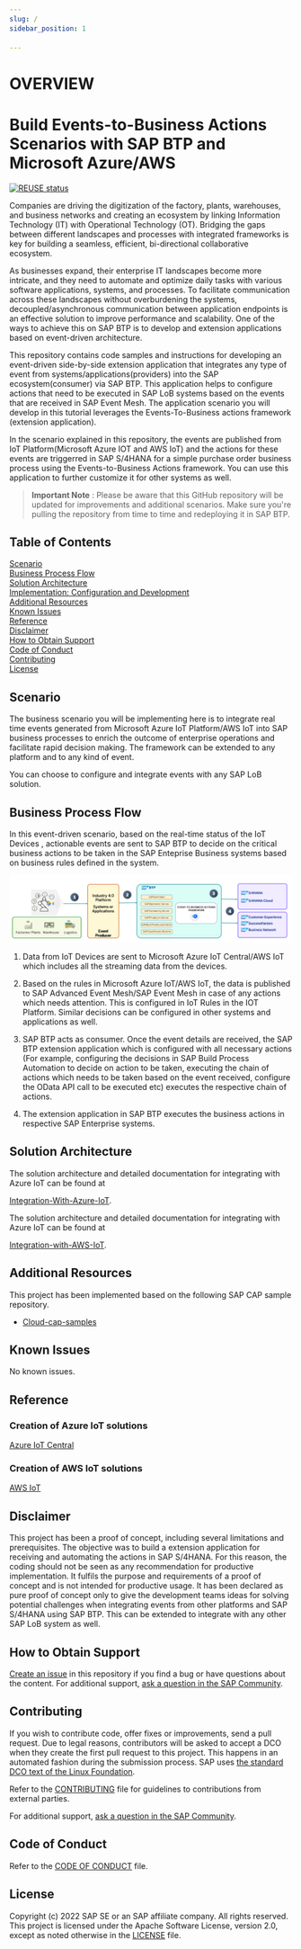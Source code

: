 ```yaml
---
slug: /
sidebar_position: 1

---
```

# OVERVIEW

# Build Events-to-Business Actions Scenarios with SAP BTP and Microsoft Azure/AWS

[![REUSE status](https://api.reuse.software/badge/github.com/SAP-samples/btp-events-to-business-actions-framework)](https://api.reuse.software/info/github.com/SAP-samples/btp-events-to-business-actions-framework)

Companies are driving the digitization of the factory, plants, warehouses, and business networks and creating an ecosystem by linking Information Technology (IT) with Operational Technology (OT). Bridging the gaps between different landscapes and processes with integrated frameworks is key for building a seamless, efficient, bi-directional collaborative ecosystem.

As businesses expand, their enterprise IT landscapes become more intricate, and they need to automate and optimize daily tasks with various software applications, systems, and processes. To facilitate communication across these landscapes without overburdening the systems, decoupled/asynchronous communication between application endpoints is an effective solution to improve performance and scalability. One of the ways to achieve this  on SAP BTP is to develop and extension applications based on event-driven architecture. 

This repository contains code samples and instructions for developing an event-driven side-by-side extension application that integrates any type of event from systems/applications(providers) into the SAP ecosystem(consumer) via SAP BTP. This application helps to configure actions that need to be executed in SAP LoB systems based on the events that are received in SAP Event Mesh. The application scenario you will develop in this tutorial leverages the Events-To-Business actions framework (extension application). 

In the scenario explained in this repository, the events are published from IoT Platform(Microsoft Azure IOT and AWS IoT) and the actions for these events are triggerred in SAP S/4HANA for a simple purchase order business process using the Events-to-Business Actions framework. You can use this application to further customize it for other systems as well.


> **Important Note** : Please be aware that this GitHub repository will be updated for improvements and additional scenarios. Make sure you're pulling the repository from time to time and redeploying it in SAP BTP.


## Table of Contents

[Scenario](#scenario)\
[Business Process Flow](#business-process-flow)\
[Solution Architecture](#solution-architecture)\
[Implementation: Configuration and Development](#configuration-and-development)\
[Additional Resources](#additional-resources)\
[Known Issues](#known-issues)\
[Reference](#reference)\
[Disclaimer](#disclaimer)\
[How to Obtain Support](#how-to-obtain-support)\
[Code of Conduct](#codeofconduct)\
[Contributing](#contributing)\
[License](#license)

## Scenario

The business scenario you will be implementing here is to integrate real time events generated from Microsoft Azure IoT Platform/AWS IoT into SAP business processes to enrich the outcome of enterprise operations and facilitate rapid decision making. The framework can be extended to any platform and to any kind of event.

You can choose to configure and integrate events with any SAP LoB solution.

## Business Process Flow

In this event-driven scenario, based on the real-time status of the IoT Devices , actionable events are sent to SAP BTP to decide on the critical business actions to be taken in the SAP Enteprise Business systems based on business rules defined in the system.

![plot](images/businessprocess_1.png)

1. Data from IoT Devices are sent to Microsoft Azure IoT Central/AWS IoT which includes all the streaming data from the devices.

2. Based on the rules in Microsoft Azure IoT/AWS IoT, the data is published to SAP Advanced Event Mesh/SAP Event Mesh in case of any actions which needs attention. This is configured in IoT Rules in the IOT Platform. Similar decisions can be configured in other systems and applications as well.

3. SAP BTP acts as consumer. Once the event details are received, the SAP BTP extension application which is configured with all necessary actions (For example, configuring the decisions in SAP Build Process Automation to decide on action to be taken, executing the chain of actions which needs to be taken based on the event received, configure the OData API call to be executed etc) executes the respective chain of actions.

5. The extension application in SAP BTP executes the business actions in respective SAP Enterprise systems.

## Solution Architecture

The solution architecture and detailed documentation for integrating with Azure IoT can be found at

[Integration-With-Azure-IoT](./documentation/Integration-With-Azure-IoT/README.md).

The solution architecture and detailed documentation for integrating with Azure IoT can be found at

[Integration-with-AWS-IoT](./documentation/Integration-with-AWS-IoT/README.md).

## Additional Resources

This project has been implemented based on the following SAP CAP sample repository.

- [Cloud-cap-samples](https://github.com/SAP-samples/cloud-cap-samples/)

## Known Issues

No known issues.

## Reference

### Creation of Azure IoT solutions

[Azure IoT Central](https://azure.microsoft.com/en-in/products/iot-central/)

### Creation of AWS IoT solutions

[AWS IoT](https://docs.aws.amazon.com/iot/latest/developerguide/what-is-aws-iot.html)


## Disclaimer

This project has been a proof of concept, including several limitations and prerequisites. The objective was to build a extension application for receiving and automating the actions in SAP S/4HANA. For this reason, the coding should not be seen as any recommendation for productive implementation. It fulfils the purpose and requirements of a proof of concept and is not intended for productive usage. It has been declared as pure proof of concept only to give the development teams ideas for solving potential challenges when integrating events from other platforms and SAP S/4HANA using SAP BTP. This can be extended to integrate with any other SAP LoB system as well.

## How to Obtain Support

[Create an issue](https://github.com/SAP-samples/<repository-name>/issues) in this repository if you find a bug or have questions about the content.
For additional support, [ask a question in the SAP Community](https://answers.sap.com/questions/ask.html).

## Contributing

If you wish to contribute code, offer fixes or improvements,  send a pull request. Due to legal reasons, contributors will be asked to accept a DCO when they create the first pull request to this project. This happens in an automated fashion during the submission process. SAP uses [the standard DCO text of the Linux Foundation](https://developercertificate.org/).

Refer to the [CONTRIBUTING](CONTRIBUTING.md) file for guidelines to contributions from external parties.

For additional support, [ask a question in the SAP Community](https://answers.sap.com/questions/ask.html).

## Code of Conduct

Refer to the [CODE OF CONDUCT](CODE_OF_CONDUCT.md) file.

## License

Copyright (c) 2022 SAP SE or an SAP affiliate company. All rights reserved. This project is licensed under the Apache Software License, version 2.0, except as noted otherwise in the [LICENSE](LICENSE) file.
